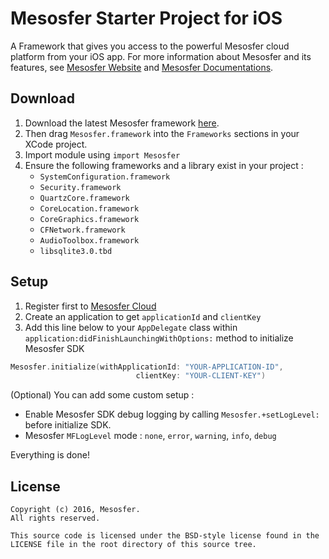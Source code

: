 # Mesosfer Starter Project for iOS #


A Framework that gives you access to the powerful Mesosfer cloud platform from your iOS app. 
For more information about Mesosfer and its features, see [Mesosfer Website][mesosfer.com] and [Mesosfer Documentations][docs].

## Download
1. Download the latest Mesosfer framework [here][framework].
2. Then drag `Mesosfer.framework` into the `Frameworks` sections in your XCode project.
3. Import module using `import Mesosfer`
4. Ensure the following frameworks and a library exist in your project :
    - `SystemConfiguration.framework`
    - `Security.framework`
    - `QuartzCore.framework`
    - `CoreLocation.framework`
    - `CoreGraphics.framework`
    - `CFNetwork.framework`
    - `AudioToolbox.framework`
    - `libsqlite3.0.tbd`

## Setup
1. Register first to [Mesosfer Cloud][cloud]
2. Create an application to get `applicationId` and `clientKey`
3. Add this line below to your `AppDelegate` class within `application:didFinishLaunchingWithOptions:` method to initialize Mesosfer SDK

```swift
Mesosfer.initialize(withApplicationId: "YOUR-APPLICATION-ID", 
                            clientKey: "YOUR-CLIENT-KEY")
```

(Optional) You can add some custom setup :

* Enable Mesosfer SDK debug logging by calling `Mesosfer.+setLogLevel:` before initialize SDK.
* Mesosfer `MFLogLevel` mode : `none`, `error`, `warning`, `info`, `debug`

Everything is done!

## License
    Copyright (c) 2016, Mesosfer.
    All rights reserved.

    This source code is licensed under the BSD-style license found in the
    LICENSE file in the root directory of this source tree.

[mesosfer.com]:https://mesosfer.com
[docs]:https://docs.mesosfer.com/
[cloud]:https://cloud.mesosfer.com/
[framework]:https://github.com/mesosfer/Mesosfer-iOS/releases/latest
